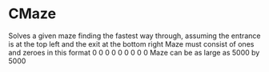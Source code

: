 # CMaze
Solves a given maze finding the fastest way through, assuming the entrance is at the top left and the exit at the bottom right
Maze must consist of ones and zeroes in this format
0 0 0
0 0 0
0 0 0
Maze can be as large as 5000 by 5000
